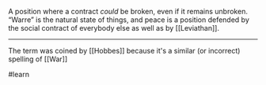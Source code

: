 A position where a contract _could_ be broken, even if it remains unbroken. “Warre” is the natural state of things, and peace is a position defended by the social contract of everybody else as well as by [[Leviathan]].

---

The term was coined by [[Hobbes]] because it's a similar (or incorrect) spelling of [[War]]


#learn 
